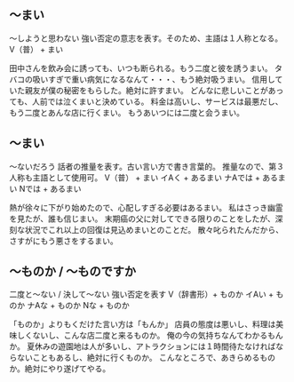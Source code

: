 

## 〜まい
～しようと思わない 強い否定の意志を表す。そのため、主語は１人称となる。
V（普） + まい


田中さんを飲み会に誘っても、いつも断られる。もう二度と彼を誘うまい。
タバコの吸いすぎで重い病気になるなんて・・・、もう絶対吸うまい。
信用していた親友が僕の秘密をもらした。絶対に許すまい。
どんなに悲しいことがあっても、人前では泣くまいと決めている。
料金は高いし、サービスは最悪だし、もう二度とあんな店に行くまい。
もうあいつには二度と会うまい。
## 〜まい
～ないだろう   話者の推量を表す。古い言い方で書き言葉的。 推量なので、第３人称も主語として使用可。
V（普） + まい イAく + あるまい ナAでは + あるまい Nでは + あるまい


熱が徐々に下がり始めたので、心配しすぎる必要はあるまい。
私はさっき幽霊を見たが、誰も信じまい。
末期癌の父に対してできる限りのことをしたが、深刻な状況でこれ以上の回復は見込めまいとのことだ。
散々叱られたんだから、さすがにもう悪さをするまい。


## 〜ものか / 〜ものですか
二度と〜ない / 決して〜ない   強い否定を表す
V（辞書形）+ ものか イAい + ものか ナAな + ものか Nな + ものか


「ものか」よりもくだけた言い方は「もんか」
店員の態度は悪いし、料理は美味しくないし、こんな店二度と来るものか。
俺の今の気持ちなんてわかるもんか。
夏休みの遊園地は人が多いし、アトラクションには１時間待たなければならないこともあるし、絶対に行くものか。
こんなところで、あきらめるものか。絶対にやり遂げてやる。